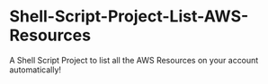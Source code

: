 # Shell-Script-Project-List-AWS-Resources
A Shell Script Project to list all the AWS Resources on your account automatically!
